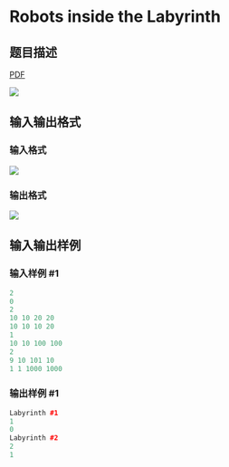 # Robots inside the Labyrinth

## 题目描述

[problemUrl]: https://uva.onlinejudge.org/index.php?option=com_onlinejudge&Itemid=8&category=242&page=show_problem&problem=3221

[PDF](https://uva.onlinejudge.org/external/120/p12069.pdf)

![](https://cdn.luogu.com.cn/upload/vjudge_pic/UVA12069/791c5437fb1248d3aad5814546a07b50faad75b6.png)

## 输入输出格式

### 输入格式

![](https://cdn.luogu.com.cn/upload/vjudge_pic/UVA12069/99e9957bcfe6b6c271194024f651417a049e8c25.png)

### 输出格式

![](https://cdn.luogu.com.cn/upload/vjudge_pic/UVA12069/f4d7d61b6ac6c33404d68ab92f3972fdd4dfc24d.png)

## 输入输出样例

### 输入样例 #1

```cpp
2
0
2
10 10 20 20
10 10 10 20
1
10 10 100 100
2
9 10 101 10
1 1 1000 1000
```


### 输出样例 #1

```cpp
Labyrinth #1
1
0
Labyrinth #2
2
1
```


